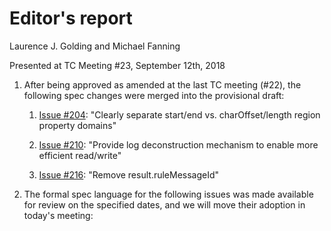 # Editor's report

Laurence J. Golding and Michael Fanning

Presented at TC Meeting #23, September 12th, 2018

1. After being approved as amended at the last TC meeting (#22), the following spec changes were merged into the provisional draft:

    1. [Issue #204](https://github.com/oasis-tcs/sarif-spec/issues/204): "Clearly separate start/end vs. charOffset/length region property domains"

    1. [Issue #210](https://github.com/oasis-tcs/sarif-spec/issues/210): "Provide log deconstruction mechanism to enable more efficient read/write"

    1. [Issue #216](https://github.com/oasis-tcs/sarif-spec/issues/216): "Remove result.ruleMessageId"

1. The formal spec language for the following issues was made available for review on the specified dates, and we will move their adoption in today's meeting:


